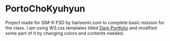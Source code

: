 # PortoChoKyuhyun
Project made for SIM-K FSD by harisenin.com to complete basic mission for the class. I am using W3.css templates titled <a href="https://www.w3schools.com/w3css/tryw3css_templates_dark_portfolio.htm">Dark Portfolio</a> and modified some part of it by changing colors and contents needed.
